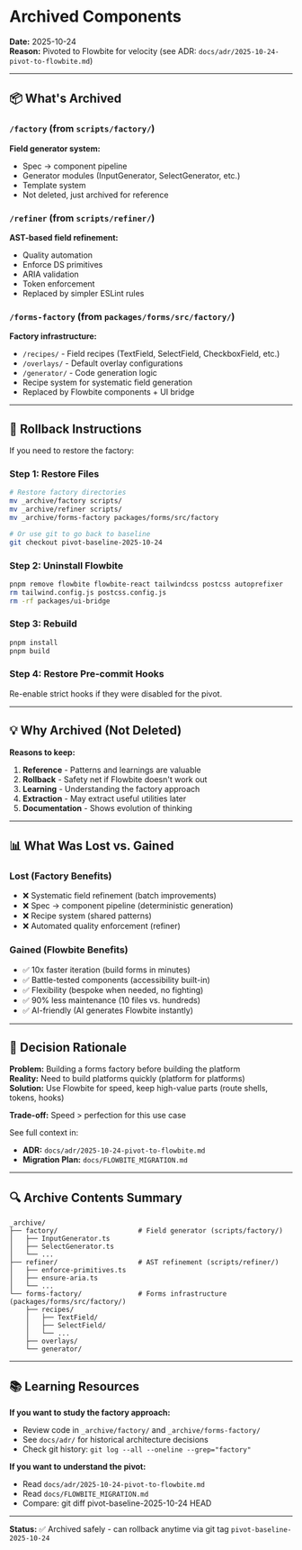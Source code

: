 # Archived Components

**Date:** 2025-10-24  
**Reason:** Pivoted to Flowbite for velocity (see ADR: `docs/adr/2025-10-24-pivot-to-flowbite.md`)

---

## 📦 **What's Archived**

### `/factory` (from `scripts/factory/`)
**Field generator system:**
- Spec → component pipeline
- Generator modules (InputGenerator, SelectGenerator, etc.)
- Template system
- Not deleted, just archived for reference

### `/refiner` (from `scripts/refiner/`)
**AST-based field refinement:**
- Quality automation
- Enforce DS primitives
- ARIA validation
- Token enforcement
- Replaced by simpler ESLint rules

### `/forms-factory` (from `packages/forms/src/factory/`)
**Factory infrastructure:**
- `/recipes/` - Field recipes (TextField, SelectField, CheckboxField, etc.)
- `/overlays/` - Default overlay configurations
- `/generator/` - Code generation logic
- Recipe system for systematic field generation
- Replaced by Flowbite components + UI bridge

---

## 🔄 **Rollback Instructions**

If you need to restore the factory:

### **Step 1: Restore Files**

```bash
# Restore factory directories
mv _archive/factory scripts/
mv _archive/refiner scripts/
mv _archive/forms-factory packages/forms/src/factory

# Or use git to go back to baseline
git checkout pivot-baseline-2025-10-24
```

### **Step 2: Uninstall Flowbite**

```bash
pnpm remove flowbite flowbite-react tailwindcss postcss autoprefixer
rm tailwind.config.js postcss.config.js
rm -rf packages/ui-bridge
```

### **Step 3: Rebuild**

```bash
pnpm install
pnpm build
```

### **Step 4: Restore Pre-commit Hooks**

Re-enable strict hooks if they were disabled for the pivot.

---

## 💡 **Why Archived (Not Deleted)**

**Reasons to keep:**
1. **Reference** - Patterns and learnings are valuable
2. **Rollback** - Safety net if Flowbite doesn't work out
3. **Learning** - Understanding the factory approach
4. **Extraction** - May extract useful utilities later
5. **Documentation** - Shows evolution of thinking

---

## 📊 **What Was Lost vs. Gained**

### **Lost (Factory Benefits)**
- ❌ Systematic field refinement (batch improvements)
- ❌ Spec → component pipeline (deterministic generation)
- ❌ Recipe system (shared patterns)
- ❌ Automated quality enforcement (refiner)

### **Gained (Flowbite Benefits)**
- ✅ 10x faster iteration (build forms in minutes)
- ✅ Battle-tested components (accessibility built-in)
- ✅ Flexibility (bespoke when needed, no fighting)
- ✅ 90% less maintenance (10 files vs. hundreds)
- ✅ AI-friendly (AI generates Flowbite instantly)

---

## 🎯 **Decision Rationale**

**Problem:** Building a forms factory before building the platform  
**Reality:** Need to build platforms quickly (platform for platforms)  
**Solution:** Use Flowbite for speed, keep high-value parts (route shells, tokens, hooks)

**Trade-off:** Speed > perfection for this use case

See full context in:
- **ADR:** `docs/adr/2025-10-24-pivot-to-flowbite.md`
- **Migration Plan:** `docs/FLOWBITE_MIGRATION.md`

---

## 🔍 **Archive Contents Summary**

```
_archive/
├── factory/                    # Field generator (scripts/factory/)
│   ├── InputGenerator.ts
│   ├── SelectGenerator.ts
│   └── ...
├── refiner/                    # AST refinement (scripts/refiner/)
│   ├── enforce-primitives.ts
│   ├── ensure-aria.ts
│   └── ...
└── forms-factory/              # Forms infrastructure (packages/forms/src/factory/)
    ├── recipes/
    │   ├── TextField/
    │   ├── SelectField/
    │   └── ...
    ├── overlays/
    └── generator/
```

---

## 📚 **Learning Resources**

**If you want to study the factory approach:**
- Review code in `_archive/factory/` and `_archive/forms-factory/`
- See `docs/adr/` for historical architecture decisions
- Check git history: `git log --all --oneline --grep="factory"`

**If you want to understand the pivot:**
- Read `docs/adr/2025-10-24-pivot-to-flowbite.md`
- Read `docs/FLOWBITE_MIGRATION.md`
- Compare: git diff pivot-baseline-2025-10-24 HEAD

---

**Status:** ✅ Archived safely - can rollback anytime via git tag `pivot-baseline-2025-10-24`
